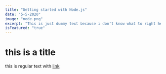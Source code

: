 ```yaml
---
title: "Getting started with Node.js"
date: "5-5-2020"
image: "node.png"
excerpt: "This is just dummy text because i don't know what to right here, how are you? are you fine?"
isFeatured: "true"
---
```


# this is a title 

this is regular text with [link](https://www.google.com)